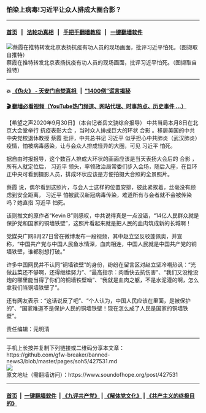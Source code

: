 ### 怕染上病毒!习近平让众人排成大圈合影？
------------------------

#### [首页](https://github.com/gfw-breaker/banned-news3/blob/master/README.md) &nbsp;&nbsp;|&nbsp;&nbsp; [法轮功真相](https://github.com/begood0513/basic/blob/master/README.md)  &nbsp;&nbsp;|&nbsp;&nbsp; [手把手翻墙教程](https://github.com/gfw-breaker/guides/wiki)  &nbsp;&nbsp;|&nbsp;&nbsp; [一键翻墙软件](https://github.com/gfw-breaker/nogfw/blob/master/README.md)  



<div><img alt="蔡霞在推特转发北京表扬抗疫有功人员的现场画面，批评习近平怕死。（图撷取自推特）" src="https://img.soundofhope.org/2020-09/php54vjqy-1601516316983.jpg"/>
<br/><figcaption class="caption">
 蔡霞在推特转发北京表扬抗疫有功人员的现场画面，批评习近平怕死。（图撷取自推特）
</figcaption></div><hr/>

#### 💥 [《伪火》 - 天安门自焚真相 ](http://158.247.195.190:10000/videos/blog/weihuo.html)&nbsp; |&nbsp; [“1400例”谎言揭秘  ](http://158.247.195.190:10000/videos/blog/jiexi1400.html)

#### [ 🎬  翻墙必看视频（YouTube热门频道、网站代理、时事热点、历史事件 ...）](https://github.com/gfw-breaker/links/blob/master/banned.md)

<div><div class="Content__Wrapper sc-1bvya0-0 grZQxZ">
 <p class="meta-top">
  <span class="meta">
   【希望之声2020年9月30日】（本台记者岳文骁综合报导）
  </span>
  中共当局本月8日在北京大会堂举行
  <ok href="/term/371833">
   抗疫表彰大会
  </ok>
  ，当时众人排成巨大的环状
  <ok href="/term/117967">
   合影
  </ok>
  。移居美国的中共中央党校退休教授
  <ok href="/term/295875">
   蔡霞
  </ok>
  批评，中共总书记
  <ok href="/term/1063">
   习近平
  </ok>
  似乎担心中共肺炎（武汉肺炎）疫情，怕被病毒感染，让与会众人排成怪异的大圈，可见
  <ok href="/term/1063">
   习近平
  </ok>
  怕死。
 </p>
 <p>
  据自由时报报导，这个数百人排成大环状的画面应该是当天表扬大会后的
  <ok href="/term/117967">
   合影
  </ok>
  ，所有人就定位后，
  <ok href="/term/1063">
   习近平
  </ok>
  领头，率领政治局常委们步入会场，随后入座，在巨环正中央可看到摄影人员，排成环状应该是方便拍摄大合照的全景照片。
 </p>
 <div class="AD_Embed__Wrap-sc-1xslmin-0 igMuqX module desktop">
  <div>
  </div>
 </div>
 <p>
  <ok href="/term/295875">
   蔡霞
  </ok>
  说，偶尔看到这照片，与会人士这样的位置安排，彼此紧挨着，丝毫没有顾虑到安全距离，
  <ok href="/term/1063">
   习近平
  </ok>
  怕被武汉新冠病毒传染，难道所有与会者就不会被传染吗？她直指
  <ok href="/term/1063">
   习近平
  </ok>
  怕死。
 </p>
 <p>
  该则推文的原作者“Kevin B”则感叹，中共说得真是一点没错，“14亿人民群众就是保护党和国家的铜墙铁壁”，这照片看起来就是把人民的血肉筑成新的长城啊！
 </p>
 <p>
  党媒央广网8月27日曾在微博发布一段视频，其中赵立坚反驳蓬佩奥，并宣称，“中国共产党与中国人民鱼水情深，血肉相连，中国人民就是中国共产党的铜墙铁壁，谁都别想打破。”
 </p>
 <p>
  许多中国网民并不认同“铜墙铁壁”的身份，纷纷在留言区对赵立坚冷嘲热讽：“光做韭菜还不够啊，还得继续努力”、“最高指示：肉盾快去抗伤害”、“我们又没枪没炮的哪里能当得了你们的铜墙铁壁呦”、“我就是血肉之躯，不是水泥灌的啊，怎么拿我们当铜墙铁壁了”。
 </p>
 <p>
  还有网友表示：“这话说反了吧”、“个人认为，中国人民应该在里面，是被保护的”、“国家难道不是保护人民的铜墙铁壁！现在怎么成了人民是国家的铜墙铁壁”。
 </p>
 <p class="meta-btm">
  责任编辑：元明清
 </p>
</div>
</div>
<hr/>
手机上长按并复制下列链接或二维码分享本文章：<br/>
https://github.com/gfw-breaker/banned-news3/blob/master/pages/soh5/427531.md <br/>
<a href='https://github.com/gfw-breaker/banned-news3/blob/master/pages/soh5/427531.md'><img src='https://github.com/gfw-breaker/banned-news3/blob/master/pages/soh5/427531.md.png'/></a> <br/>
原文地址（需翻墙访问）：https://www.soundofhope.org/post/427531


------------------------
#### [首页](https://github.com/gfw-breaker/banned-news3/blob/master/README.md) &nbsp;|&nbsp; [一键翻墙软件](https://github.com/gfw-breaker/nogfw/blob/master/README.md) &nbsp;| [《九评共产党》](https://github.com/gfw-breaker/9ping.md/blob/master/README.md#九评之一评共产党是什么) | [《解体党文化》](https://github.com/gfw-breaker/jtdwh.md/blob/master/README.md) | [《共产主义的终极目的》](https://github.com/gfw-breaker/gczydzjmd.md/blob/master/README.md)


<img src='http://gfw-breaker.win/banned-news3/pages/soh5/427531.md' width='0px' height='0px'/>